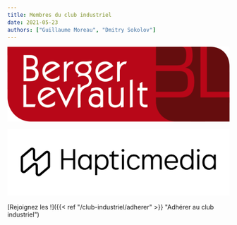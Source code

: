 ```yaml
---
title: Membres du club industriel
date: 2021-05-23
authors: ["Guillaume Moreau", "Dmitry Sokolov"]
---
```




![screen reader text](Logo-berger-levrault.png "[Berger Levrault](https://www.berger-levrault.com)")

![screen reader text](Logo-hapticmedia.png "[Hapticmedia](https://www.hapticmedia.com)")


[Rejoignez les !]({{< ref "/club-industriel/adherer" >}} "Adhérer au club industriel")